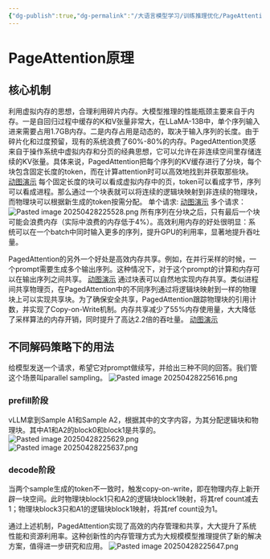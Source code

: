```yaml
---
{"dg-publish":true,"dg-permalink":"/大语言模型学习/训练推理优化/PageAttention机制","dg-home":false,"dg-description":"在此输入笔记的描述","dg-hide":false,"dg-hide-title":false,"dg-show-backlinks":true,"dg-show-local-graph":true,"dg-show-inline-title":true,"dg-pinned":false,"dg-passphrase":"在此输入访问密码","dg-enable-mathjax":false,"dg-enable-mermaid":false,"dg-enable-uml":false,"dg-note-icon":0,"dg-enable-dataview":false,"tags":["NLP"],"permalink":"/大语言模型学习/训练推理优化/PageAttention机制/","dgShowBacklinks":true,"dgShowLocalGraph":true,"dgShowInlineTitle":true,"dgPassFrontmatter":true,"noteIcon":0,"created":"2025-04-28T22:52:38.521+08:00","updated":"2025-04-29T22:10:45.999+08:00"}
---
```




# PageAttention原理

##  核心机制
利用虚拟内存的思想，合理利用碎片内存。大模型推理的性能瓶颈主要来自于内存。一是自回归过程中缓存的K和V张量非常大，在LLaMA-13B中，单个序列输入进来需要占用1.7GB内存。二是内存占用是动态的，取决于输入序列的长度。由于碎片化和过度预留，现有的系统浪费了60%-80%的内存。PagedAttention灵感来自于操作系统中虚拟内存和分页的经典思想，它可以允许在非连续空间里存储连续的KV张量。具体来说，PagedAttention把每个序列的KV缓存进行了分块，每个块包含固定长度的token，而在计算attention时可以高效地找到并获取那些块。
[动图演示](https://pic3.zhimg.com/v2-e8a2317d1bc7ba5670ca05f68196453e_b.webp)
每个固定长度的块可以看成虚拟内存中的页，token可以看成字节，序列可以看成进程。那么通过一个块表就可以将连续的逻辑块映射到非连续的物理块，而物理块可以根据新生成的token按需分配。
单个请求:
[动图演示](https://pic4.zhimg.com/v2-6035b0440dd9f0eb37bc9c221b977799_b.webp)
多个请求：
![Pasted image 20250428225528.png](/img/user/%E9%99%84%E4%BB%B6/Pasted%20image%2020250428225528.png)
所有序列在分块之后，只有最后一个块可能会浪费内存（实际中浪费的内存低于4%）。高效利用内存的好处很明显：系统可以在一个batch中同时输入更多的序列，提升GPU的利用率，显著地提升吞吐量。

PagedAttention的另外一个好处是高效内存共享。例如，在并行采样的时候，一个prompt需要生成多个输出序列。这种情况下，对于这个prompt的计算和内存可以在输出序列之间共享。
[动图演示](https://pic1.zhimg.com/v2-b22751a85181c355d4acaa222d781afe_b.webp)
通过块表可以自然地实现内存共享。类似进程间共享物理页，在PagedAttention中的不同序列通过将逻辑块映射到一样的物理块上可以实现共享块。为了确保安全共享，PagedAttention跟踪物理块的引用计数，并实现了Copy-on-Write机制。内存共享减少了55%内存使用量，大大降低了采样算法的内存开销，同时提升了高达2.2倍的吞吐量。
[动图演示](https://pica.zhimg.com/v2-cab043f5f4d3ed2f4e369a542617fb22_b.webp)


##  不同解码策略下的用法
给模型发送一个请求，希望它对prompt做续写，并给出三种不同的回答。我们管这个场景叫parallel sampling。
![Pasted image 20250428225616.png](/img/user/%E9%99%84%E4%BB%B6/Pasted%20image%2020250428225616.png)

### prefill阶段
vLLM拿到Sample A1和Sample A2，根据其中的文字内容，为其分配逻辑块和物理块。其中A1和A2的block0和block1是共享的。
![Pasted image 20250428225629.png](/img/user/%E9%99%84%E4%BB%B6/Pasted%20image%2020250428225629.png)![Pasted image 20250428225637.png](/img/user/%E9%99%84%E4%BB%B6/Pasted%20image%2020250428225637.png)


### decode阶段
当两个sample生成的token不一致时，触发copy-on-write，即在物理内存上新开辟一块空间。此时物理块block1只和A2的逻辑块block1映射，将其ref count减去1；物理块block3只和A1的逻辑块block1映射，将其ref count设为1。

通过上述机制，PagedAttention实现了高效的内存管理和共享，大大提升了系统性能和资源利用率。这种创新性的内存管理方式为大规模模型推理提供了新的解决方案，值得进一步研究和应用。
![Pasted image 20250428225647.png](/img/user/%E9%99%84%E4%BB%B6/Pasted%20image%2020250428225647.png)
